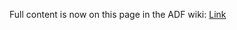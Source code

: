 Full content is now on this page in the ADF wiki: [Link](https://supportability.visualstudio.com/AzureDataFactory/_wiki/wikis/AzureDataFactory/290128/Kusto-Queries-Explanation)